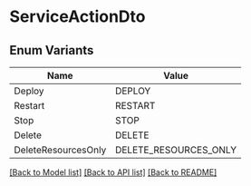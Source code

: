 # ServiceActionDto

## Enum Variants

| Name | Value |
|---- | -----|
| Deploy | DEPLOY |
| Restart | RESTART |
| Stop | STOP |
| Delete | DELETE |
| DeleteResourcesOnly | DELETE_RESOURCES_ONLY |


[[Back to Model list]](../README.md#documentation-for-models) [[Back to API list]](../README.md#documentation-for-api-endpoints) [[Back to README]](../README.md)


